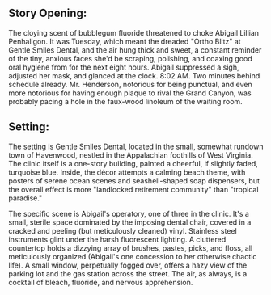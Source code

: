 ## Story Opening:

The cloying scent of bubblegum fluoride threatened to choke Abigail Lillian Penhaligon. It was Tuesday, which meant the dreaded "Ortho Blitz" at Gentle Smiles Dental, and the air hung thick and sweet, a constant reminder of the tiny, anxious faces she'd be scraping, polishing, and coaxing good oral hygiene from for the next eight hours. Abigail suppressed a sigh, adjusted her mask, and glanced at the clock. 8:02 AM. Two minutes behind schedule already. Mr. Henderson, notorious for being punctual, and even more notorious for having enough plaque to rival the Grand Canyon, was probably pacing a hole in the faux-wood linoleum of the waiting room.

## Setting:

The setting is Gentle Smiles Dental, located in the small, somewhat rundown town of Havenwood, nestled in the Appalachian foothills of West Virginia. The clinic itself is a one-story building, painted a cheerful, if slightly faded, turquoise blue. Inside, the décor attempts a calming beach theme, with posters of serene ocean scenes and seashell-shaped soap dispensers, but the overall effect is more "landlocked retirement community" than "tropical paradise."

The specific scene is Abigail's operatory, one of three in the clinic. It's a small, sterile space dominated by the imposing dental chair, covered in a cracked and peeling (but meticulously cleaned) vinyl. Stainless steel instruments glint under the harsh fluorescent lighting. A cluttered countertop holds a dizzying array of brushes, pastes, picks, and floss, all meticulously organized (Abigail's one concession to her otherwise chaotic life). A small window, perpetually fogged over, offers a hazy view of the parking lot and the gas station across the street. The air, as always, is a cocktail of bleach, fluoride, and nervous apprehension.
